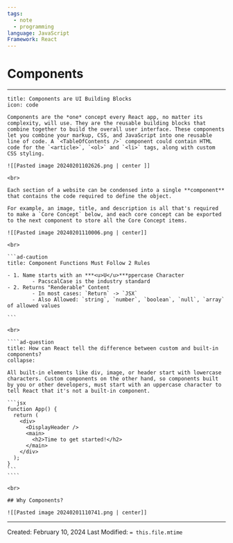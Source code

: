 ```yaml
---
tags:
  - note
  - programming
language: JavaScript
Framework: React
---
```

# Components
---

`````ad-abstract
title: Components are UI Building Blocks
icon: code

Components are the *one* concept every React app, no matter its complexity, will use. They are the reusable building blocks that combine together to build the overall user interface. These components let you combine your markup, CSS, and JavaScript into one reusable line of code. A `<TableOfContents />` component could contain HTML code for the `<article>`, `<ol>` and `<li>` tags, along with custom CSS styling. 

![[Pasted image 20240201102626.png | center ]]

<br>

Each section of a website can be condensed into a single **component** that contains the code required to define the object.

For example, an image, title, and description is all that's required to make a `Core Concept` below, and each core concept can be exported to the next component to store all the Core Concept items.

![[Pasted image 20240201110006.png | center]]

<br>

```ad-caution
title: Component Functions Must Follow 2 Rules

- 1. Name starts with an ***<u>U</u>***ppercase Character
		- PacscalCase is the industry standard
- 2. Returns "Renderable" Content
		- In most cases: `Return` -> `JSX`
		- Also Allowed: `string`, `number`, `boolean`, `null`, `array` of allowed values

```

<br>

````ad-question
title: How can React tell the difference between custom and built-in components?
collapse:

All built-in elements like div, image, or header start with lowercase characters. Custom components on the other hand, so components built by you or other developers, must start with an uppercase character to tell React that it's not a built-in component.

```jsx
function App() {
  return (
    <div>
      <DisplayHeader />
      <main>
        <h2>Time to get started!</h2>
      </main>
    </div>
  );
}
```
````

<br>

## Why Components?

![[Pasted image 20240201110741.png | center]]
`````

---
Created: February 10, 2024
Last Modified: `= this.file.mtime`
